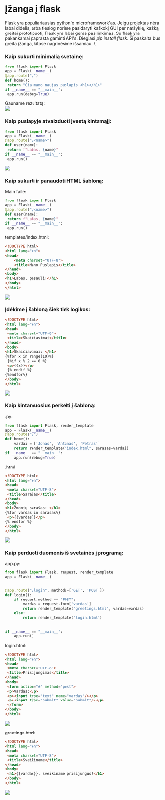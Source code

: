 # Įžanga į flask

Flask yra populiariausias python'o microframework'as. Jeigu projektas nėra labai didelis, 
arba tiesiog norime pasidaryti kažkokį GUI per naršyklę, 
kažką greitai prototipuoti, Flask yra labai geras pasirinkimas. 
Su flask yra pakankamai paprasta gaminti API's. Diegiasi *pip install flask*. Ši paskaita bus greita įžanga, kitose 
nagrinėsime išsamiau. \

### Kaip sukurti minimalią svetainę:

```python
from flask import Flask
app = Flask(__name__)
@app.route("/")
def home():
 return "Čia mano naujas puslapis <h1></h1>"
if __name__ == "__main__":
 app.run(debug=True)
```
Gauname rezultatą:\
![](https://github.com/robotautas/kursas/blob/master/Flask/MDs/Izanga/minimalus_puslapis.png)

### Kaip puslapyje atvaizduoti įvestą kintamąjį:

```python
from flask import Flask
app = Flask(__name__)
@app.route("/<name>")
def user(name):
 return f"Labas, {name}"
if __name__ == "__main__":
 app.run()
```
![](https://github.com/robotautas/kursas/blob/master/Flask/MDs/Izanga/labas_donatas.png)

### Kaip sukurti ir panaudoti HTML šabloną:
Main faile:
```python
from flask import Flask
app = Flask(__name__)
@app.route("/<name>")
def user(name):
 return f"Labas, {name}"
if __name__ == "__main__":
 app.run()
```
templates/index.html:
```html
<!DOCTYPE html>
<html lang="en">
<head>
    <meta charset="UTF-8">
    <title>Mano Puslapis</title>
</head>
<body>
<h1>Labas, pasauli!</h1>
</body>
</html>
```

![](https://github.com/robotautas/kursas/blob/master/Flask/MDs/Izanga/pirmas_template.png)

### Įdėkime į šabloną šiek tiek logikos:

```html
<!DOCTYPE html>
<html lang="en">
<head>
 <meta charset="UTF-8">
 <title>Skaičiavimai</title>
</head>
<body>
<h1>Skaičiavimai: </h1>
{%for x in range(10)%}
 {%if x % 2 == 0 %}
 <p>{{x}}</p>
 {% endif %}
{%endfor%}
</body>
</html>
```

![](https://github.com/robotautas/kursas/blob/master/Flask/MDs/Izanga/Logika_sablone.png)

### Kaip kintamuosius perkelti į šabloną:

.py:
```python
from flask import Flask, render_template
app = Flask(__name__)
@app.route("/")
def home():
    vardai = ['Jonas', 'Antanas', 'Petras']
    return render_template("index.html", sarasas=vardai)
if __name__ == "__main__":
    app.run(debug=True)
```
.html
```html
<!DOCTYPE html>
<html lang="en">
<head>
 <meta charset="UTF-8">
 <title>Sarašas</title>
</head>
<body>
<h1>Žmonių sarašas: </h1>
{%for vardas in sarasas%}
 <p>{{vardas}}</p>
{% endfor %}
</body>
</html>
```

![](https://github.com/robotautas/kursas/blob/master/Flask/MDs/Izanga/kintamieji_i_sablona.png)

### Kaip perduoti duomenis iš svetainės į programą:

app.py:
```python
from flask import Flask, request, render_template
app = Flask(__name__)


@app.route("/login", methods=['GET', 'POST'])
def login():
    if request.method == "POST":
        vardas = request.form['vardas']
        return render_template("greetings.html", vardas=vardas)
    else:
        return render_template("login.html")
    
    
if __name__ == "__main__":
    app.run()
```

login.html:

```html
<!DOCTYPE html>
<html lang="en">
<head>
 <meta charset="UTF-8">
 <title>Prisijungimas</title>
</head>
<body>
 <form action="#" method="post">
 <p>Vardas:</p>
 <p><input type="text" name="vardas"/></p>
 <p><input type="submit" value="submit"/></p>
 </form>
</body>
</html>
```

![](https://github.com/robotautas/kursas/blob/master/Flask/MDs/Izanga/forma_vardas_submit.png)

greetings.html:

```html
<!DOCTYPE html>
<html lang="en">
<head>
 <meta charset="UTF-8">
 <title>Sveikiname</title>
</head>
<body>
 <h1>{{vardas}}, sveikiname prisijungus!</h1>
</body>
</html>
```

![](https://github.com/robotautas/kursas/blob/master/Flask/MDs/Izanga/Antanas_greetings.png)